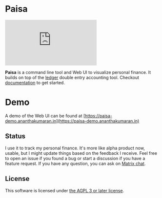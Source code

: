 # Paisa

[![Matrix](https://img.shields.io/matrix/paisa%3Amatrix.org?logo=matrix)](https://matrix.to/#/#paisa:matrix.org)

**Paisa** is a command line tool and Web UI to visualize personal
finance. It builds on top of the [ledger](https://www.ledger-cli.org/) double entry accounting
tool. Checkout [documentation](https://ananthakumaran.in/paisa/) to get started.

# Demo

A demo of the Web UI can be found at [https://paisa-demo.ananthakumaran.in](https://paisa-demo.ananthakumaran.in)

## Status

I use it to track my personal finance. It's more like alpha product
now, usable, but I might update things based on the feedback I
receive. Feel free to open an issue if you found a bug or start a
discussion if you have a feature request. If you have any question,
you can ask on [Matrix chat](https://matrix.to/#/#paisa:matrix.org).

## License

This software is licensed under [the AGPL 3 or later license](./COPYING).

